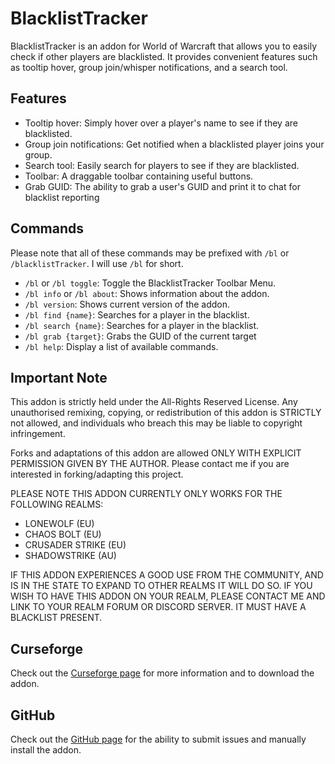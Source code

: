 # BlacklistTracker

BlacklistTracker is an addon for World of Warcraft that allows you to easily check if other players are blacklisted. It provides convenient features such as tooltip hover, group join/whisper notifications, and a search tool.

## Features

- Tooltip hover: Simply hover over a player's name to see if they are blacklisted.
- Group join notifications: Get notified when a blacklisted player joins your group.
- Search tool: Easily search for players to see if they are blacklisted.
- Toolbar: A draggable toolbar containing useful buttons.
- Grab GUID: The ability to grab a user's GUID and print it to chat for blacklist reporting

## Commands

Please note that all of these commands may be prefixed with `/bl` or `/blacklistTracker`. I will use `/bl` for short.

- `/bl` or `/bl toggle`: Toggle the BlacklistTracker Toolbar Menu.
- `/bl info` or `/bl about`: Shows information about the addon.
- `/bl version`: Shows current version of the addon.
- `/bl find {name}`: Searches for a player in the blacklist.
- `/bl search {name}`: Searches for a player in the blacklist.
- `/bl grab {target}`: Grabs the GUID of the current target
- `/bl help`: Display a list of available commands.

## Important Note

This addon is strictly held under the All-Rights Reserved License. Any unauthorised remixing, copying, or redistribution of this addon is STRICTLY not allowed, and individuals who breach this may be liable to copyright infringement.

Forks and adaptations of this addon are allowed ONLY WITH EXPLICIT PERMISSION GIVEN BY THE AUTHOR. Please contact me if you are interested in forking/adapting this project.

PLEASE NOTE THIS ADDON CURRENTLY ONLY WORKS FOR THE FOLLOWING REALMS:

- LONEWOLF (EU)
- CHAOS BOLT (EU)
- CRUSADER STRIKE (EU)
- SHADOWSTRIKE (AU)

IF THIS ADDON EXPERIENCES A GOOD USE FROM THE COMMUNITY, AND IS IN THE STATE TO EXPAND TO OTHER REALMS IT WILL DO SO. IF YOU WISH TO HAVE THIS ADDON ON YOUR REALM, PLEASE CONTACT ME AND LINK TO YOUR REALM FORUM OR DISCORD SERVER. IT MUST HAVE A BLACKLIST PRESENT.

## Curseforge

Check out the [Curseforge page](https://www.curseforge.com/wow/addons/blacklisttracker) for more information and to download the addon.

## GitHub

Check out the [GitHub page](https://github.com/qtPyDev/wow_BlacklistTracker) for the ability to submit issues and manually install the addon.
